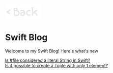 <p align="left">
  <a href="https://jonnygamer.github.io/blog">
    <img alt="Back" src="/Images/Back.jpg" width="120">
  </a>
</p>

# Swift Blog
Welcome to my Swift Blog! Here's what's new

[Is #file considered a literal String in Swift?](https://jonnygamer.github.io/swift/MagicFile)<br>
[Is it possible to create a Tuple with only 1 element?](https://jonnygamer.github.io/swift/Test)
